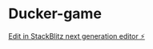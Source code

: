# Ducker-game

[Edit in StackBlitz next generation editor ⚡️](https://stackblitz.com/~/github.com/costagoncalo/Ducker-game)
